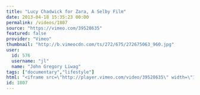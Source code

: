 ```yaml
---
title: "Lucy Chadwick for Zara, A Selby Film"
date: 2013-04-18 15:35:23 00:00
permalink: /videos/1807
source: "https://vimeo.com/39528635"
featured: false
provider: "Vimeo"
thumbnail: "http://b.vimeocdn.com/ts/272/675/272675063_960.jpg"
user:
  id: 576
  username: "jl"
  name: "John Gregory Liwag"
tags: ["documentary","lifestyle"]
html: "<iframe src=\"http://player.vimeo.com/video/39528635\" width=\"1280\" height=\"720\" frameborder=\"0\" webkitAllowFullScreen mozallowfullscreen allowFullScreen></iframe>"
id: 1807
---
```


